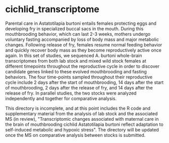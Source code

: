 # cichlid_transcriptome
Parental care in Astatotilapia burtoni entails females protecting eggs and developing fry in specialized buccal sacs in the mouth. During this mouthbrooding behavior, which can last 2-3 weeks, mothers undergo voluntary fasting accompanied by loss of body mass and major metabolic changes. Following release of fry, females resume normal feeding behavior and quickly recover body mass as they become reproductively active once again. In this set of studies, we sequenced A. burtoni whole-brain transcriptomes from both lab stock and mixed wild stock females at different timepoints throughout the reproductive cycle in order to discover candidate genes linked to these evolved mouthbrooding and fasting behaviors. The four time-points sampled throughout their reproductive cycle include 2 days after the start of mouthbrooding, 14 days after the start of mouthbrooding, 2 days after the release of fry, and 14 days after the release of fry. In parallel studies, the two stocks were analyzed independently and together for comparative analysis. 

This directory is incomplete, and at this point includes the R code and supplementary material from the analysis of lab stock and the associated MS (in review), "Transcriptomic changes associated with maternal care in the brain of mouthbrooding cichlid Astatotilapia burtoni reflect adaptation to self-induced metabolic and hypoxic stress". The directory will be updated once the MS on comparative analysis between stocks is submitted. 
